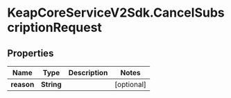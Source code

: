 # KeapCoreServiceV2Sdk.CancelSubscriptionRequest

## Properties

Name | Type | Description | Notes
------------ | ------------- | ------------- | -------------
**reason** | **String** |  | [optional] 


